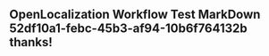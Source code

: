 <properties
ms.topic="hero-topic"
ms.test1="hero-topic"
ms.test2="test"/>

## OpenLocalization Workflow Test MarkDown 52df10a1-febc-45b3-af94-10b6f764132b thanks!
